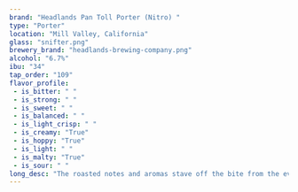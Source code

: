```yaml
---
brand: "Headlands Pan Toll Porter (Nitro) "
type: "Porter"
location: "Mill Valley, California"
glass: "snifter.png"
brewery_brand: "headlands-brewing-company.png"
alcohol: "6.7%"
ibu: "34"
tap_order: "109"
flavor_profile:
 - is_bitter: " "
 - is_strong: " "
 - is_sweet: " "
 - is_balanced: " "
 - is_light_crisp: " "
 - is_creamy: "True"
 - is_hoppy: "True"
 - is_light: " "
 - is_malty: "True"
 - is_sour: " "
long_desc: "The roasted notes and aromas stave off the bite from the evening chill and dropping temps. A slight hop bitterness blends with the tannin-like character from the darker malts and is balanced against a full-bodied mouthfeel. Enjoy it while you can!"
---
```

